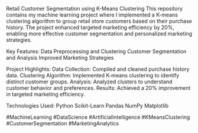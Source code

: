 Retail Customer Segmentation using K-Means Clustering
This repository contains my machine learning project where I implemented a K-means clustering algorithm to group retail store customers based on their purchase history. The project enhanced targeted marketing efficiency by 20%, enabling more effective customer segmentation and personalized marketing strategies.

Key Features:
Data Preprocessing and Clustering
Customer Segmentation and Analysis
Improved Marketing Strategies

Project Highlights:
Data Collection: Compiled and cleaned purchase history data.
Clustering Algorithm: Implemented K-means clustering to identify distinct customer groups.
Analysis: Analyzed clusters to understand customer behavior and preferences.
Results: Achieved a 20% improvement in targeted marketing efficiency.

Technologies Used:
Python
Scikit-Learn
Pandas
NumPy
Matplotlib

#MachineLearning #DataScience #ArtificialIntelligence #KMeansClustering #CustomerSegmentation #MarketingAnalytics


